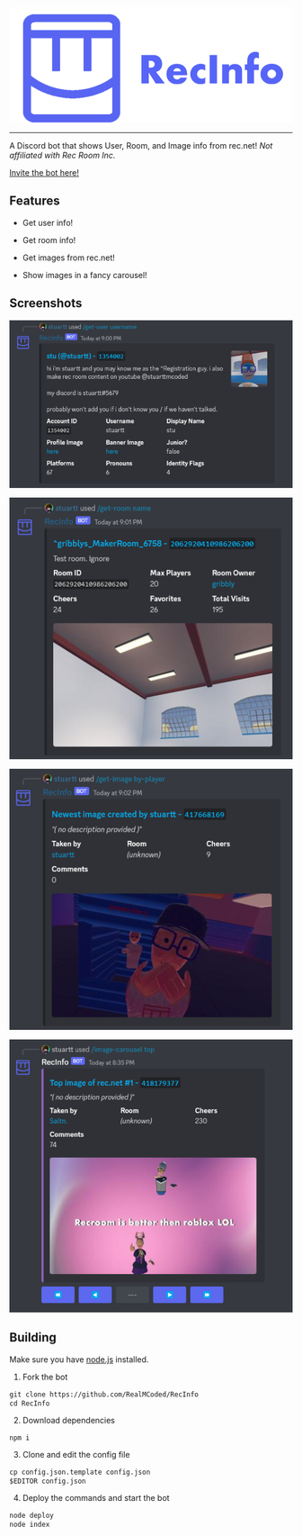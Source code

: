 <div align="center">
<img src="./readme/logoText.png" alt="A blurple Rec Room logo." width="512" height="205">
</div>

---

A Discord bot that shows User, Room, and Image info from rec.net! *Not affiliated with Rec Room Inc.*

[Invite the bot here!](https://discord.com/api/oauth2/authorize?client_id=519559308980256771&permissions=18432&scope=bot)

## Features

- Get user info!

- Get room info!

- Get images from rec.net!

- Show images in a fancy carousel!

## Screenshots

![](./readme/0.png)

![](./readme/1.png)

![](./readme/2.png)

![](./readme/3.png)

## Building

Make sure you have [node.js](https://nodejs.org/en/) installed.

1. Fork the bot

```
git clone https://github.com/RealMCoded/RecInfo
cd RecInfo
```

2. Download dependencies

```
npm i
```

3. Clone and edit the config file

```
cp config.json.template config.json
$EDITOR config.json
```

4. Deploy the commands and start the bot

```
node deploy
node index
```